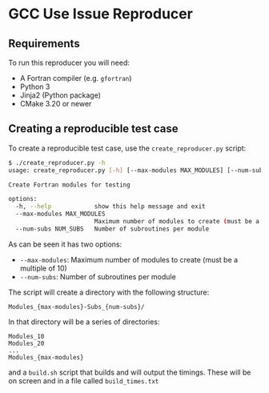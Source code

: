 # GCC Use Issue Reproducer

## Requirements

To run this reproducer you will need:

- A Fortran compiler (e.g. `gfortran`)
- Python 3
- Jinja2 (Python package)
- CMake 3.20 or newer

## Creating a reproducible test case

To create a reproducible test case, use the `create_reproducer.py` script:
```bash
$ ./create_reproducer.py -h
usage: create_reproducer.py [-h] [--max-modules MAX_MODULES] [--num-subs NUM_SUBS]

Create Fortran modules for testing

options:
  -h, --help            show this help message and exit
  --max-modules MAX_MODULES
                        Maximum number of modules to create (must be a multiple of 10)
  --num-subs NUM_SUBS   Number of subroutines per module
```

As can be seen it has two options:
- `--max-modules`: Maximum number of modules to create (must be a multiple of 10)
- `--num-subs`: Number of subroutines per module

The script will create a directory with the following structure:
```
Modules_{max-modules}-Subs_{num-subs}/
```

In that directory will be a series of directories:
```
Modules_10
Modules_20
...
Modules_{max-modules}
```
and a `build.sh` script that builds and will output the timings. These will be on screen
and in a file called `build_times.txt`


